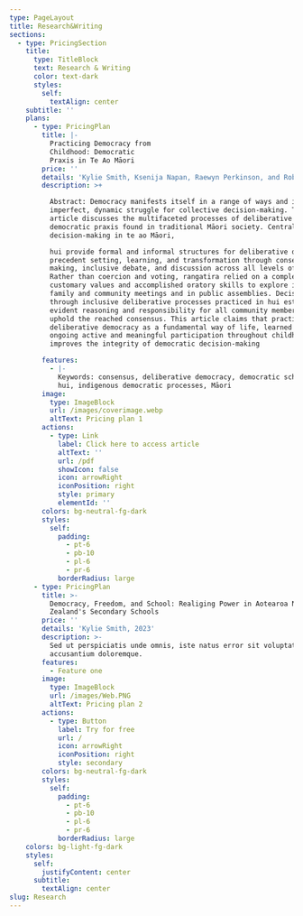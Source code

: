 ```yaml
---
type: PageLayout
title: Research&Writing
sections:
  - type: PricingSection
    title:
      type: TitleBlock
      text: Research & Writing
      color: text-dark
      styles:
        self:
          textAlign: center
    subtitle: ''
    plans:
      - type: PricingPlan
        title: |-
          Practicing Democracy from
          Childhood: Democratic
          Praxis in Te Ao Māori
        price: ''
        details: 'Kylie Smith, Ksenija Napan, Raewyn Perkinson, and Roberta Hunter'
        description: >+

          Abstract: Democracy manifests itself in a range of ways and is an
          imperfect, dynamic struggle for collective decision-making. This
          article discusses the multifaceted processes of deliberative
          democratic praxis found in traditional Māori society. Central to
          decision-making in te ao Māori,

          hui provide formal and informal structures for deliberative democracy,
          precedent setting, learning, and transformation through consensus
          making, inclusive debate, and discussion across all levels of society.
          Rather than coercion and voting, rangatira relied on a complex mix of
          customary values and accomplished oratory skills to explore issues in
          family and community meetings and in public assemblies. Decisions made
          through inclusive deliberative processes practiced in hui established
          evident reasoning and responsibility for all community members to
          uphold the reached consensus. This article claims that practicing
          deliberative democracy as a fundamental way of life, learned through
          ongoing active and meaningful participation throughout childhood,
          improves the integrity of democratic decision-making

        features:
          - |-
            Keywords: consensus, deliberative democracy, democratic schooling,
            hui, indigenous democratic processes, Māori
        image:
          type: ImageBlock
          url: /images/coverimage.webp
          altText: Pricing plan 1
        actions:
          - type: Link
            label: Click here to access article
            altText: ''
            url: /pdf
            showIcon: false
            icon: arrowRight
            iconPosition: right
            style: primary
            elementId: ''
        colors: bg-neutral-fg-dark
        styles:
          self:
            padding:
              - pt-6
              - pb-10
              - pl-6
              - pr-6
            borderRadius: large
      - type: PricingPlan
        title: >-
          Democracy, Freedom, and School: Realiging Power in Aotearoa New
          Zealand's Secondary Schools
        price: ''
        details: 'Kylie Smith, 2023'
        description: >-
          Sed ut perspiciatis unde omnis, iste natus error sit voluptatem
          accusantium doloremque.
        features:
          - Feature one
        image:
          type: ImageBlock
          url: /images/Web.PNG
          altText: Pricing plan 2
        actions:
          - type: Button
            label: Try for free
            url: /
            icon: arrowRight
            iconPosition: right
            style: secondary
        colors: bg-neutral-fg-dark
        styles:
          self:
            padding:
              - pt-6
              - pb-10
              - pl-6
              - pr-6
            borderRadius: large
    colors: bg-light-fg-dark
    styles:
      self:
        justifyContent: center
      subtitle:
        textAlign: center
slug: Research
---
```

